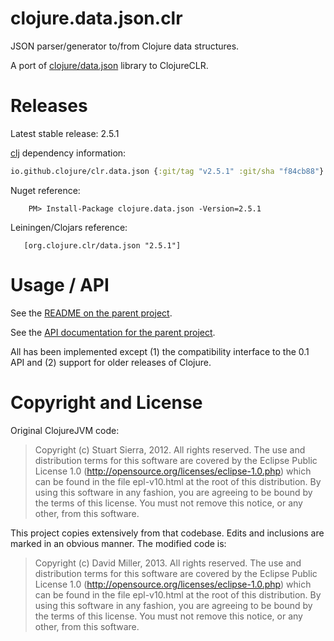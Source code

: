 # clojure.data.json.clr #

JSON parser/generator to/from Clojure data structures.


A port of [clojure/data.json](https://github.com/clojure/data.json) library to ClojureCLR.

# Releases

Latest stable release: 2.5.1

[clj](https://clojure.org/guides/getting_started) dependency information:
```clojure
io.github.clojure/clr.data.json {:git/tag "v2.5.1" :git/sha "f84cb88"}
```

Nuget reference:

```
    PM> Install-Package clojure.data.json -Version=2.5.1
```

Leiningen/Clojars reference:

```
   [org.clojure.clr/data.json "2.5.1"]
```   

# Usage / API #

See the [README on the parent project](https://github.com/clojure/data.json/blob/master/README.md).

See the [API documentation for the parent project](http://clojure.github.com/data.json/).

All has been implemented except (1) the compatibility interface to the 0.1 API and (2) support for older releases of Clojure.
   
   
# Copyright and License #

Original ClojureJVM code:


> Copyright (c) Stuart Sierra, 2012. All rights reserved.  The use and distribution terms for this 
> software are covered by the Eclipse Public License 1.0 (http://opensource.org/licenses/eclipse-1.0.php) 
> which can be found in the file epl-v10.html at the root of this distribution.  By using this software 
> in any fashion, you are agreeing to be bound by the terms of this license.  You must not remove this 
> notice, or any other, from this software.

This project copies extensively from that codebase.  Edits and inclusions are marked in an obvious manner.  The modified code is:

> Copyright (c) David Miller, 2013. All rights reserved.  The use and distribution terms for this 
> software are covered by the Eclipse Public License 1.0 (http://opensource.org/licenses/eclipse-1.0.php) 
> which can be found in the file epl-v10.html at the root of this distribution.  By using this software 
> in any fashion, you are agreeing to be bound by the terms of this license.  You must not remove this 
> notice, or any other, from this software.

